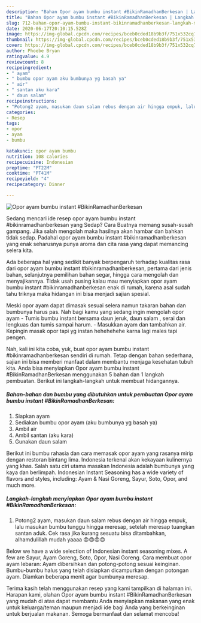 ```yaml
---
description: "Bahan Opor ayam bumbu instant #BikinRamadhanBerkesan | Langkah Membuat Opor ayam bumbu instant #BikinRamadhanBerkesan Yang Bisa Manjain Lidah"
title: "Bahan Opor ayam bumbu instant #BikinRamadhanBerkesan | Langkah Membuat Opor ayam bumbu instant #BikinRamadhanBerkesan Yang Bisa Manjain Lidah"
slug: 712-bahan-opor-ayam-bumbu-instant-bikinramadhanberkesan-langkah-membuat-opor-ayam-bumbu-instant-bikinramadhanberkesan-yang-bisa-manjain-lidah
date: 2020-06-17T20:10:15.528Z
image: https://img-global.cpcdn.com/recipes/bceb0cded18b9b3f/751x532cq70/opor-ayam-bumbu-instant-bikinramadhanberkesan-foto-resep-utama.jpg
thumbnail: https://img-global.cpcdn.com/recipes/bceb0cded18b9b3f/751x532cq70/opor-ayam-bumbu-instant-bikinramadhanberkesan-foto-resep-utama.jpg
cover: https://img-global.cpcdn.com/recipes/bceb0cded18b9b3f/751x532cq70/opor-ayam-bumbu-instant-bikinramadhanberkesan-foto-resep-utama.jpg
author: Phoebe Bryan
ratingvalue: 4.9
reviewcount: 8
recipeingredient:
- " ayam"
- " bumbu opor ayam aku bumbunya yg basah ya"
- " air"
- " santan aku kara"
- " daun salam"
recipeinstructions:
- "Potong2 ayam, masukan daun salam rebus dengan air hingga empuk, lalu masukan bumbu tunggu hingga meresap, setelah meresap tuangkan santan aduk. Cek rasa jika kurang sesuatu bisa ditambahkan, alhamdulillah mudah yaaaa 😍😍😍😍"
categories:
- Resep
tags:
- opor
- ayam
- bumbu

katakunci: opor ayam bumbu 
nutrition: 108 calories
recipecuisine: Indonesian
preptime: "PT22M"
cooktime: "PT41M"
recipeyield: "4"
recipecategory: Dinner

---
```



![Opor ayam bumbu instant #BikinRamadhanBerkesan](https://img-global.cpcdn.com/recipes/bceb0cded18b9b3f/751x532cq70/opor-ayam-bumbu-instant-bikinramadhanberkesan-foto-resep-utama.jpg)

Sedang mencari ide resep opor ayam bumbu instant #bikinramadhanberkesan yang Sedap? Cara Buatnya memang susah-susah gampang. Jika salah mengolah maka hasilnya akan hambar dan bahkan tidak sedap. Padahal opor ayam bumbu instant #bikinramadhanberkesan yang enak seharusnya punya aroma dan cita rasa yang dapat memancing selera kita.

Ada beberapa hal yang sedikit banyak berpengaruh terhadap kualitas rasa dari opor ayam bumbu instant #bikinramadhanberkesan, pertama dari jenis bahan, selanjutnya pemilihan bahan segar, hingga cara mengolah dan menyajikannya. Tidak usah pusing kalau mau menyiapkan opor ayam bumbu instant #bikinramadhanberkesan enak di rumah, karena asal sudah tahu triknya maka hidangan ini bisa menjadi sajian spesial.

Meski opor ayam dapat dimasak sesuai selera namun takaran bahan dan bumbunya harus pas. Nah bagi kamu yang sedang ingin mengolah opor ayam - Tumis bumbu instant bersama daun jeruk, daun salam , serai dan lengkuas dan tumis sampai harum. - Masukkan ayam dan tambahkan air. Kepingin masak opor tapi yg instan hehehehehe karna lagi males tapi pengen.


Nah, kali ini kita coba, yuk, buat opor ayam bumbu instant #bikinramadhanberkesan sendiri di rumah. Tetap dengan bahan sederhana, sajian ini bisa memberi manfaat dalam membantu menjaga kesehatan tubuh kita. Anda bisa menyiapkan Opor ayam bumbu instant #BikinRamadhanBerkesan menggunakan 5 bahan dan 1 langkah pembuatan. Berikut ini langkah-langkah untuk membuat hidangannya.

<!--inarticleads1-->

##### Bahan-bahan dan bumbu yang dibutuhkan untuk pembuatan Opor ayam bumbu instant #BikinRamadhanBerkesan:

1. Siapkan  ayam
1. Sediakan  bumbu opor ayam (aku bumbunya yg basah ya)
1. Ambil  air
1. Ambil  santan (aku kara)
1. Gunakan  daun salam


Berikut ini bumbu rahasia dan cara memasak opor ayam yang rasanya mirip dengan restoran bintang lima. Indonesia terkenal akan kekayaan kulinernya yang khas. Salah satu ciri utama masakan Indonesia adalah bumbunya yang kaya dan berlimpah. Indonesian Instant Seasoning has a wide variety of flavors and styles, including: Ayam &amp; Nasi Goreng, Sayur, Soto, Opor, and much more. 

<!--inarticleads2-->

##### Langkah-langkah menyiapkan Opor ayam bumbu instant #BikinRamadhanBerkesan:

1. Potong2 ayam, masukan daun salam rebus dengan air hingga empuk, lalu masukan bumbu tunggu hingga meresap, setelah meresap tuangkan santan aduk. Cek rasa jika kurang sesuatu bisa ditambahkan, alhamdulillah mudah yaaaa 😍😍😍😍


Below we have a wide selection of Indonesian instant seasoning mixes. A few are Sayur, Ayam Goreng, Soto, Opor, Nasi Goreng. Cara membuat opor ayam lebaran: Ayam dibersihkan dan potong-potong sesuai keinginan. Bumbu-bumbu halus yang telah disiapkan dicampurkan dengan potongan ayam. Diamkan beberapa menit agar bumbunya meresap. 

Terima kasih telah menggunakan resep yang kami tampilkan di halaman ini. Harapan kami, olahan Opor ayam bumbu instant #BikinRamadhanBerkesan yang mudah di atas dapat membantu Anda menyiapkan makanan yang enak untuk keluarga/teman maupun menjadi ide bagi Anda yang berkeinginan untuk berjualan makanan. Semoga bermanfaat dan selamat mencoba!
